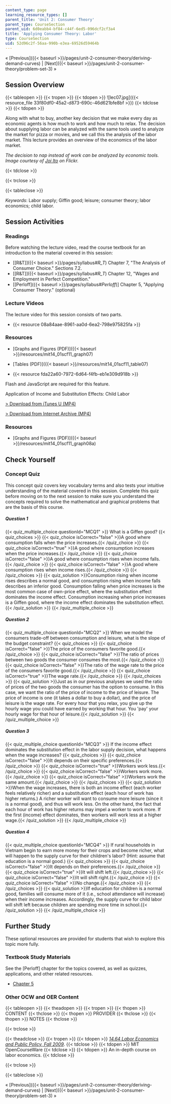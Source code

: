 ```yaml
---
content_type: page
learning_resource_types: []
parent_title: 'Unit 2: Consumer Theory'
parent_type: CourseSection
parent_uid: 6d0eabb4-bf84-c44f-6ed5-096dcf2cf3a4
title: 'Applying Consumer Theory: Labor'
type: CourseSection
uid: 52d96c2f-56aa-990b-e3ea-69526d59464b
---
```


« [Previous]({{< baseurl >}}/pages/unit-2-consumer-theory/deriving-demand-curves) | [Next]({{< baseurl >}}/pages/unit-2-consumer-theory/problem-set-3) »

Session Overview
----------------

{{< tableopen >}}
{{< tropen >}}
{{< tdopen >}}
![lec07.jpg]({{< resource_file 33f80df0-45a2-d873-690c-46d621bfe8bf >}})
{{< tdclose >}}
{{< tdopen >}}


Along with what to buy, another key decision that we make every day as economic agents is how much to work and how much to relax. The decision about supplying labor can be analyzed with the same tools used to analyze the market for pizza or movies, and we call this the analysis of the labor market. This lecture provides an overview of the economics of the labor market.

_The decision to nap instead of work can be analyzed by economic tools. Image courtesy of [Joi Ito](http://www.flickr.com/photos/joi/9913697/) on Flickr._


{{< tdclose >}}

{{< trclose >}}

{{< tableclose >}}

_Keywords_: Labor supply; Giffin good; leisure; consumer theory; labor economics; child labor.

Session Activities
------------------

### Readings

Before watching the lecture video, read the course textbook for an introduction to the material covered in this session:

*   [\[R&T\]]({{< baseurl >}}/pages/syllabus#_R_T_) Chapter 7, "The Analysis of Consumer Choice." Sections 7.2.
*   [\[R&T\]]({{< baseurl >}}/pages/syllabus#_R_T_) Chapter 12, "Wages and Employment in Perfect Competition."
*   \[[Perloff]({{< baseurl >}}/pages/syllabus#_Perloff_)\] Chapter 5, "Applying Consumer Theory." (optional)

### Lecture Videos

The lecture video for this session consists of two parts.

*   {{< resource 08a84aae-8961-aa0d-6ea2-798e975825fa >}}

### Resources

*   [Graphs and Figures (PDF)]({{< baseurl >}}/resources/mit14_01scf11_graph07)
*   [Tables (PDF)]({{< baseurl >}}/resources/mit14_01scf11_table07)

*   {{< resource fda22a60-7972-6d64-f4fb-eb1e309d918b >}}

Flash and JavaScript are required for this feature.

  

Application of Income and Substitution Effects: Child Labor

[\> Download from iTunes U (MP4)](http://itunes.apple.com/us/itunes-u/lecture-8a-applying-consumer/id496265654?i=109892742)

[\> Download from Internet Archive (MP4)](http://www.archive.org/download/MIT14.01SCF10/MIT14_01SCF10_lec08a_300k.mp4)

### Resources

*   [Graphs and Figures (PDF)]({{< baseurl >}}/resources/mit14_01scf11_graph08a)

Check Yourself
--------------

### Concept Quiz

This concept quiz covers key vocabulary terms and also tests your intuitive understanding of the material covered in this session. Complete this quiz before moving on to the next session to make sure you understand the concepts required to solve the mathematical and graphical problems that are the basis of this course.

##### Question 1
 {{< quiz_multiple_choice questionId="MCQ1" >}} What is a Giffen good? {{< quiz_choices >}} {{< quiz_choice isCorrect="false" >}}A good where consumption falls when the price increases.{{< /quiz_choice >}} {{< quiz_choice isCorrect="true" >}}A good where consumption increases when the price increases.{{< /quiz_choice >}} {{< quiz_choice isCorrect="false" >}}A good where consumption rises when income falls.{{< /quiz_choice >}} {{< quiz_choice isCorrect="false" >}}A good where consumption rises when income rises.{{< /quiz_choice >}} {{< /quiz_choices >}} {{< quiz_solution >}}Consumption rising when income rises describes a normal good, and consumption rising when income falls describes an inferior good. Consumption falling when price increases is the most common case of own-price effect, where the substitution effect dominates the income effect. Consumption increasing when price increases is a Giffen good, where the income effect dominates the substitution effect.{{< /quiz_solution >}} {{< /quiz_multiple_choice >}}
##### Question 2
 {{< quiz_multiple_choice questionId="MCQ2" >}} When we model the consumers trade-off between consumption and leisure, what is the slope of the budget constraint? {{< quiz_choices >}} {{< quiz_choice isCorrect="false" >}}The price of the consumers favorite good.{{< /quiz_choice >}} {{< quiz_choice isCorrect="false" >}}The ratio of prices between two goods the consumer consumes the most.{{< /quiz_choice >}} {{< quiz_choice isCorrect="false" >}}The ratio of the wage rate to the price of the consumers favorite good.{{< /quiz_choice >}} {{< quiz_choice isCorrect="true" >}}The wage rate.{{< /quiz_choice >}} {{< /quiz_choices >}} {{< quiz_solution >}}Just as in our previous analyses we used the ratio of prices of the two goods the consumer has the option to consume. In this case, we want the ratio of the price of income to the price of leisure. The price of income is one (it takes a dollar to buy a dollar), and the price of leisure is the wage rate. For every hour that you relax, you give up the hourly wage you could have earned by working that hour. You 'pay' your hourly wage for that hour of leisure.{{< /quiz_solution >}} {{< /quiz_multiple_choice >}}
##### Question 3
 {{< quiz_multiple_choice questionId="MCQ3" >}} If the income effect dominates the substitution effect in the labor supply decision, what happens when the wage increases? {{< quiz_choices >}} {{< quiz_choice isCorrect="false" >}}It depends on their specific preferences.{{< /quiz_choice >}} {{< quiz_choice isCorrect="true" >}}Workers work less.{{< /quiz_choice >}} {{< quiz_choice isCorrect="false" >}}Workers work more.{{< /quiz_choice >}} {{< quiz_choice isCorrect="false" >}}Workers work the same amount.{{< /quiz_choice >}} {{< /quiz_choices >}} {{< quiz_solution >}}When the wage increases, there is both an income effect (each worker feels relatively richer) and a substitution effect (each hour of work has higher returns.) A richer worker will want to consume more leisure (since it is a normal good), and thus will work less. On the other hand, the fact that each hour of work has higher returns may impel a worker to work more. If the first (income) effect dominates, then workers will work less at a higher wage.{{< /quiz_solution >}} {{< /quiz_multiple_choice >}}
##### Question 4
 {{< quiz_multiple_choice questionId="MCQ4" >}} If rural households in Vietnam begin to earn more money for their crops and become richer, what will happen to the supply curve for their children's labor? (Hint: assume that education is a normal good.) {{< quiz_choices >}} {{< quiz_choice isCorrect="false" >}}It depends on their preferences.{{< /quiz_choice >}} {{< quiz_choice isCorrect="true" >}}It will shift left.{{< /quiz_choice >}} {{< quiz_choice isCorrect="false" >}}It will shift right.{{< /quiz_choice >}} {{< quiz_choice isCorrect="false" >}}No change.{{< /quiz_choice >}} {{< /quiz_choices >}} {{< quiz_solution >}}If education for children is a normal good, families will consume more of it (i.e., school attendance will increase) when their income increases. Accordingly, the supply curve for child labor will shift left because children are spending more time in school.{{< /quiz_solution >}} {{< /quiz_multiple_choice >}}

Further Study
-------------

These optional resources are provided for students that wish to explore this topic more fully.

### Textbook Study Materials

See the \[Perloff\] chapter for the topics covered, as well as quizzes, applications, and other related resources.

*   [Chapter 5](http://faculty.bcitbusiness.ca/kevinw/6500/Perloff/05M_Perloff_8008884_02_Micro_C05.pdf)

### Other OCW and OER Content

{{< tableopen >}}
{{< theadopen >}}
{{< tropen >}}
{{< thopen >}}
CONTENT
{{< thclose >}}
{{< thopen >}}
PROVIDER
{{< thclose >}}
{{< thopen >}}
NOTES
{{< thclose >}}

{{< trclose >}}

{{< theadclose >}}
{{< tropen >}}
{{< tdopen >}}
[_14.64 Labor Economics and Public Policy, Fall 2009_](/courses/14-64-labor-economics-and-public-policy-fall-2009/).
{{< tdclose >}}
{{< tdopen >}}
MIT OpenCourseWare
{{< tdclose >}}
{{< tdopen >}}
An in-depth course on labor economics.
{{< tdclose >}}

{{< trclose >}}

{{< tableclose >}}

« [Previous]({{< baseurl >}}/pages/unit-2-consumer-theory/deriving-demand-curves) | [Next]({{< baseurl >}}/pages/unit-2-consumer-theory/problem-set-3) »